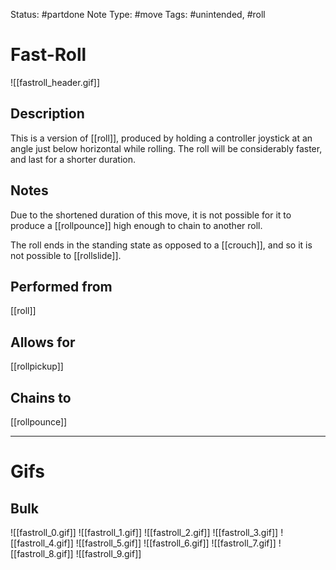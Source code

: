 Status: #partdone
Note Type: #move
Tags: #unintended, #roll 

# Fast-Roll
![[fastroll_header.gif]]
## Description
This is a version of [[roll]], produced by holding a controller joystick at an angle just below horizontal while rolling. The roll will be considerably faster, and last for a shorter duration.

## Notes
Due to the shortened duration of this move, it is not possible for it to produce a [[rollpounce]] high enough to chain to another roll. 

The roll ends in the standing state as opposed to a [[crouch]], and so it is not possible to [[rollslide]].

## Performed from
[[roll]]

## Allows for
[[rollpickup]]

## Chains to
[[rollpounce]]

___
# Gifs
## Bulk
![[fastroll_0.gif]]
![[fastroll_1.gif]]
![[fastroll_2.gif]]
![[fastroll_3.gif]]
![[fastroll_4.gif]]
![[fastroll_5.gif]]
![[fastroll_6.gif]]
![[fastroll_7.gif]]
![[fastroll_8.gif]]
![[fastroll_9.gif]]